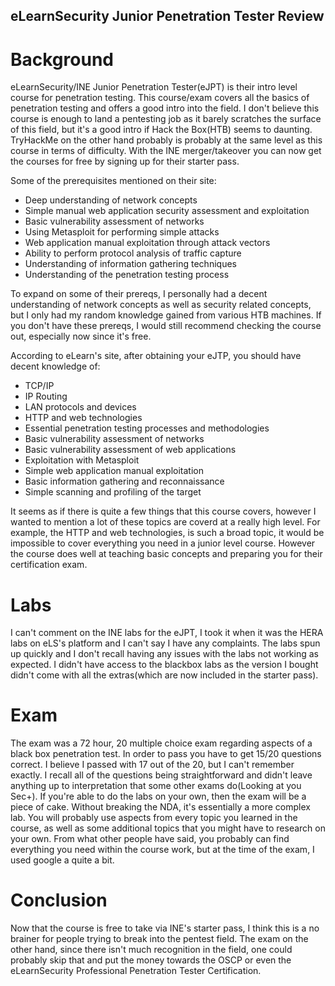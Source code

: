 ## eLearnSecurity Junior Penetration Tester Review  

# Background
eLearnSecurity/INE Junior Penetration Tester(eJPT) is their intro level course for penetration testing.  This course/exam covers all the basics of penetration testing and offers a good intro into the field.  I don't believe this course is enough to land a pentesting job as it barely scratches the surface of this field, but it's a good intro if Hack the Box(HTB) seems to daunting.  TryHackMe on the other hand probably is probably at the same level as this course in terms of difficulty.  With the INE merger/takeover you can now get the courses for free by signing up for their starter pass.  

Some of the prerequisites mentioned on their site:
  - Deep understanding of network concepts
  - Simple manual web application security assessment and exploitation
  - Basic vulnerability assessment of networks
  - Using Metasploit for performing simple attacks
  - Web application manual exploitation through attack vectors
  - Ability to perform protocol analysis of traffic capture
  - Understanding of information gathering techniques
  - Understanding of the penetration testing process
  
To expand on some of their prereqs, I personally had a decent understanding of network concepts as well as security related concepts, but I only had my random knowledge gained from various HTB machines.  If you don't have these prereqs, I would still recommend checking the course out, especially now since it's free.

According to eLearn's site, after obtaining your eJTP, you should have decent knowledge of:
  - TCP/IP
  - IP Routing
  - LAN protocols and devices
  - HTTP and web technologies
  - Essential penetration testing processes and methodologies
  - Basic vulnerability assessment of networks
  - Basic vulnerability assessment of web applications
  - Exploitation with Metasploit
  - Simple web application manual exploitation
  - Basic information gathering and reconnaissance
  - Simple scanning and profiling of the target
  
It seems as if there is quite a few things that this course covers, however I wanted to mention a lot of these topics are coverd at a really high level.  For example, the HTTP and web technologies, is such a broad topic, it would be impossible to cover everything you need in a junior level course.  However the course does well at teaching basic concepts and preparing you for their certification exam.

# Labs
I can't comment on the INE labs for the eJPT, I took it when it was the HERA labs on eLS's platform and I can't say I have any complaints.  The labs spun up quickly and I don't recall having any issues with the labs not working as expected.  I didn't have access to the blackbox labs as the version I bought didn't come with all the extras(which are now included in the starter pass).

# Exam  
The exam was a 72 hour, 20 multiple choice exam regarding aspects of a black box penetration test.  In order to pass you have to get 15/20 questions correct.  I believe I passed with 17 out of the 20, but I can't remember exactly.  I recall all of the questions being straightforward and didn't leave anything up to interpretation that some other exams do(Looking at you Sec+).  If you're able to do the labs on your own, then the exam will be a piece of cake.  Without breaking the NDA, it's essentially a more complex lab.  You will probably use aspects from every topic you learned in the course, as well as some additional topics that you might have to research on your own. From what other people have said, you probably can find everything you need within the course work, but at the time of the exam, I used google a quite a bit.

# Conclusion
Now that the course is free to take via INE's starter pass, I think this is a no brainer for people trying to break into the pentest field.  The exam on the other hand, since there isn't much recognition in the field, one could probably skip that and put the money towards the OSCP or even the eLearnSecurity Professional Penetration Tester Certification.


